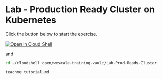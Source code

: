 # Lab - Production Ready Cluster on Kubernetes

Click the button below to start the exercise.

[![Open in Cloud Shell](https://gstatic.com/cloudssh/images/open-btn.svg)](https://shell.cloud.google.com/cloudshell/open?cloudshell_tutorial=tutorial.md&show=ide%2Cterminal&ephemeral=false&cloudshell_workspace=wescale-training-vault)

and

```bash
cd ~/cloudshell_open/wescale-training-vault/Lab-Prod-Ready-Cluster

teachme tutorial.md
```
